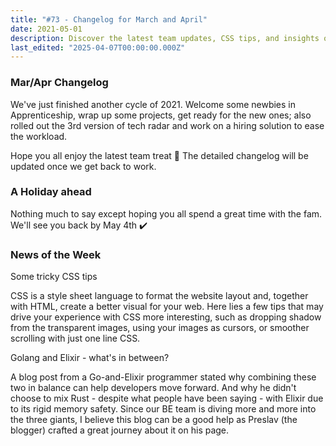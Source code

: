 ```yaml
---
title: "#73 - Changelog for March and April"
date: 2021-05-01
description: Discover the latest team updates, CSS tips, and insights on combining Golang and Elixir for better web development in our Mar/Apr changelog.
last_edited: "2025-04-07T00:00:00.000Z"
---
```


### Mar/Apr Changelog

We've just finished another cycle of 2021. Welcome some newbies in Apprenticeship, wrap up some projects, get ready for the new ones; also rolled out the 3rd version of tech radar and work on a hiring solution to ease the workload.

Hope you all enjoy the latest team treat 🖤 The detailed changelog will be updated once we get back to work.

### A Holiday ahead

Nothing much to say except hoping you all spend a great time with the fam. We'll see you back by May 4th ✔️

### News of the Week

Some tricky CSS tips

CSS is a style sheet language to format the website layout and, together with HTML, create a better visual for your web. Here lies a few tips that may drive your experience with CSS more interesting, such as dropping shadow from the transparent images, using your images as cursors, or smoother scrolling with just one line CSS.

Golang and Elixir - what's in between?

A blog post from a Go-and-Elixir programmer stated why combining these two in balance can help developers move forward. And why he didn't choose to mix Rust - despite what people have been saying - with Elixir due to its rigid memory safety. Since our BE team is diving more and more into the three giants, I believe this blog can be a good help as Preslav (the blogger) crafted a great journey about it on his page.
